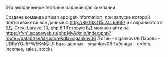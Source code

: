 Это выполненное тестовое задание для компании

Создана команда artisan app:get-information, при запуске которой подтягиваются все данные с http://89.108.115.241:6969/ и сохраняются в БД.
Стек: Laravel 10, php 8.1
Готовую БД можно найти на https://fvh1.spaceweb.ru/phpMyAdmin/index.php?route=/database/structure&db=sigankov06
Логин - sigankov06
Пароль - UDRyYQJ5FW5KM@L9
База данных - sigankov06
Таблицы - orders, incomes, sales, stocks

